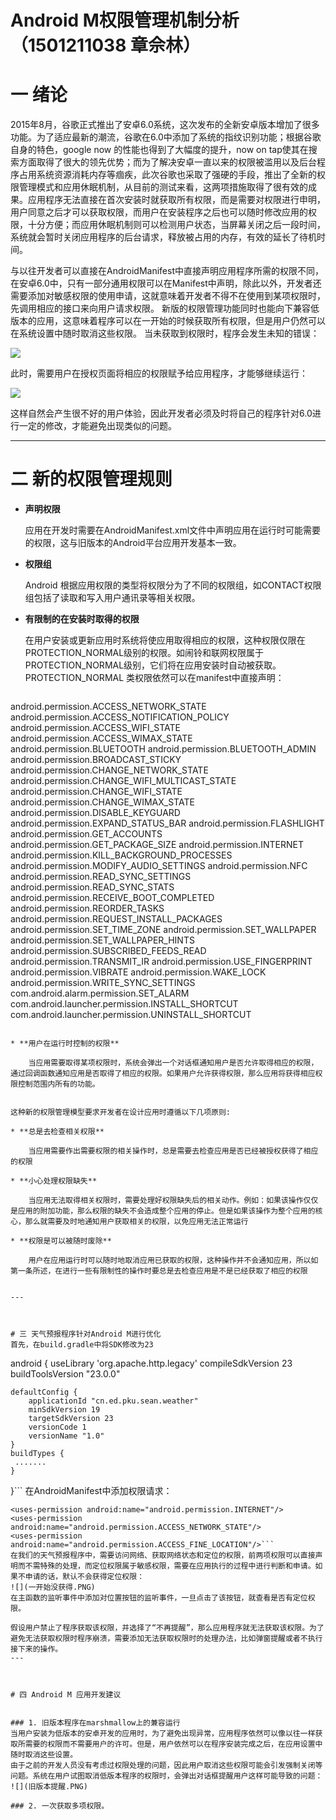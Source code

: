 # Android M权限管理机制分析（1501211038 章佘林）

# 一 绪论


2015年8月，谷歌正式推出了安卓6.0系统，这次发布的全新安卓版本增加了很多功能。为了适应最新的潮流，谷歌在6.0中添加了系统的指纹识别功能；根据谷歌自身的特色，google now 的性能也得到了大幅度的提升，now on tap使其在搜索方面取得了很大的领先优势；而为了解决安卓一直以来的权限被滥用以及后台程序占用系统资源消耗内存等痼疾，此次谷歌也采取了强硬的手段，推出了全新的权限管理模式和应用休眠机制，从目前的测试来看，这两项措施取得了很有效的成果。应用程序无法直接在首次安装时就获取所有权限，而是需要对权限进行申明，用户同意之后才可以获取权限，而用户在安装程序之后也可以随时修改应用的权限，十分方便；而应用休眠机制则可以检测用户状态，当屏幕关闭之后一段时间，系统就会暂时关闭应用程序的后台请求，释放被占用的内存，有效的延长了待机时间。

与以往开发者可以直接在AndroidManifest中直接声明应用程序所需的权限不同，在安卓6.0中，只有一部分通用权限可以在Manifest中声明，除此以外，开发者还需要添加对敏感权限的使用申请，这就意味着开发者不得不在使用到某项权限时，先调用相应的接口来向用户请求权限。
新版的权限管理功能同时也能向下兼容低版本的应用，这意味着程序可以在一开始的时候获取所有权限，但是用户仍然可以在系统设置中随时取消这些权限。
当未获取到权限时，程序会发生未知的错误：

 ![](未获取权限时，容易发生崩溃.PNG)

此时，需要用户在授权页面将相应的权限赋予给应用程序，才能够继续运行：



![](应用授权页面.PNG)

这样自然会产生很不好的用户体验，因此开发者必须及时将自己的程序针对6.0进行一定的修改，才能避免出现类似的问题。


---

# 二 新的权限管理规则
* **声明权限**

   应用在开发时需要在AndroidManifest.xml文件中声明应用在运行时可能需要的权限，这与旧版本的Android平台应用开发基本一致。
* **权限组**

    Android 根据应用权限的类型将权限分为了不同的权限组，如CONTACT权限组包括了读取和写入用户通讯录等相关权限。
* **有限制的在安装时取得的权限**

    在用户安装或更新应用时系统将使应用取得相应的权限，这种权限仅限在PROTECTION_NORMAL级别的权限。如闹铃和联网权限属于PROTECTION_NORMAL级别，它们将在应用安装时自动被获取。
     PROTECTION_NORMAL 类权限依然可以在manifest中直接声明：
    ```android.permission.ACCESS_LOCATION_EXTRA_COMMANDS
android.permission.ACCESS_NETWORK_STATE
android.permission.ACCESS_NOTIFICATION_POLICY
android.permission.ACCESS_WIFI_STATE
android.permission.ACCESS_WIMAX_STATE
android.permission.BLUETOOTH
android.permission.BLUETOOTH_ADMIN
android.permission.BROADCAST_STICKY
android.permission.CHANGE_NETWORK_STATE
android.permission.CHANGE_WIFI_MULTICAST_STATE
android.permission.CHANGE_WIFI_STATE
android.permission.CHANGE_WIMAX_STATE
android.permission.DISABLE_KEYGUARD
android.permission.EXPAND_STATUS_BAR
android.permission.FLASHLIGHT
android.permission.GET_ACCOUNTS
android.permission.GET_PACKAGE_SIZE
android.permission.INTERNET
android.permission.KILL_BACKGROUND_PROCESSES
android.permission.MODIFY_AUDIO_SETTINGS
android.permission.NFC
android.permission.READ_SYNC_SETTINGS
android.permission.READ_SYNC_STATS
android.permission.RECEIVE_BOOT_COMPLETED
android.permission.REORDER_TASKS
android.permission.REQUEST_INSTALL_PACKAGES
android.permission.SET_TIME_ZONE
android.permission.SET_WALLPAPER
android.permission.SET_WALLPAPER_HINTS
android.permission.SUBSCRIBED_FEEDS_READ
android.permission.TRANSMIT_IR
android.permission.USE_FINGERPRINT
android.permission.VIBRATE
android.permission.WAKE_LOCK
android.permission.WRITE_SYNC_SETTINGS
com.android.alarm.permission.SET_ALARM
com.android.launcher.permission.INSTALL_SHORTCUT
com.android.launcher.permission.UNINSTALL_SHORTCUT
```
    
* **用户在运行时控制的权限**

    当应用需要取得某项权限时，系统会弹出一个对话框通知用户是否允许取得相应的权限，通过回调函数通知应用是否取得了相应的权限。如果用户允许获得权限，那么应用将获得相应权限控制范围内所有的功能。


这种新的权限管理模型要求开发者在设计应用时遵循以下几项原则:

* **总是去检查相关权限**
 
    当应用需要作出需要权限的相关操作时，总是需要去检查应用是否已经被授权获得了相应的权限

* **小心处理权限缺失**

    当应用无法取得相关权限时，需要处理好权限缺失后的相关动作。例如：如果该操作仅仅是应用的附加功能，那么权限的缺失不会造成整个应用的停止。但是如果该操作为整个应用的核心，那么就需要及时地通知用户获取相关的权限，以免应用无法正常运行 
    
* **权限是可以被随时废除**

    用户在应用运行时可以随时地取消应用已获取的权限，这种操作并不会通知应用，所以如第一条所述，在进行一些有限制性的操作时要总是去检查应用是不是已经获取了相应的权限


---



# 三 天气预报程序针对Android M进行优化 
首先，在build.gradle中将SDK修改为23
```
android {
    useLibrary 'org.apache.http.legacy'
    compileSdkVersion 23
    buildToolsVersion "23.0.0"

    defaultConfig {
        applicationId "cn.ed.pku.sean.weather"
        minSdkVersion 19
        targetSdkVersion 23
        versionCode 1
        versionName "1.0"
    }
    buildTypes {
     .......
    }
}```
在AndroidManifest中添加权限请求：
```
<uses-permission android:name="android.permission.INTERNET"/>
<uses-permission android:name="android.permission.ACCESS_NETWORK_STATE"/>
<uses-permission android:name="android.permission.ACCESS_FINE_LOCATION"/>```
在我们的天气预报程序中，需要访问网络、获取网络状态和定位的权限，前两项权限可以直接声明而不需特殊的处理，而定位权限属于敏感权限，需要在应用执行的过程中进行判断和申请。如果不申请的话，默认不会获得定位权限：
![](一开始没获得.PNG)
在主函数的监听事件中添加对位置按钮的监听事件，一旦点击了该按钮，就查看是否有定位权限。

假设用户禁止了程序获取该权限，并选择了“不再提醒”，那么应用程序就无法获取该权限。为了避免无法获取权限时程序崩溃，需要添加无法获取权限时的处理办法，比如弹窗提醒或者不执行接下来的操作。
---

    

# 四 Android M 应用开发建议


### 1. 旧版本程序在marshmallow上的兼容运行
当用户安装为低版本的安卓开发的应用时，为了避免出现异常，应用程序依然可以像以往一样获取所需要的权限而不需要用户的许可。但是，用户依然可以在程序安装完成之后，在应用设置中随时取消这些设置。
由于之前的开发人员没有考虑过权限处理的问题，因此用户取消这些权限可能会引发强制关闭等问题。系统在用户试图取消低版本程序的权限时，会弹出对话框提醒用户这样可能导致的问题：
![](旧版本提醒.PNG)

### 2. 一次获取多项权限。




